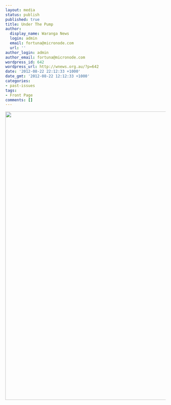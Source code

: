 ```yaml
---
layout: media
status: publish
published: true
title: Under The Pump
author:
  display_name: Waranga News
  login: admin
  email: fortuna@micronode.com
  url: ''
author_login: admin
author_email: fortuna@micronode.com
wordpress_id: 642
wordpress_url: http://wnews.org.au/?p=642
date: '2012-08-22 22:12:33 +1000'
date_gmt: '2012-08-22 12:12:33 +1000'
categories:
- past-issues
tags:
- Front Page
comments: []
---
```


<a href="{{ site.url }}/images/2012/08/frontpage-201208231.pdf"><img class="alignnone size-full wp-image-641" title="Front Page - August 23, 2012" src="{{ site.url }}/images/2012/08/frontpage-201208231.png" alt="" width="624" height="907" /></a>
